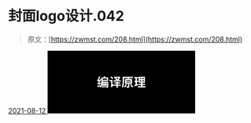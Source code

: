 <!--yml
category: 未分类
date: 0001-01-01 00:00:00
--->

# 封面logo设计.042

> 原文：[https://zwmst.com/208.html](https://zwmst.com/208.html)

   [ <time datetime="2021-08-12T09:33:05+08:00"> 2021-08-12 </time> ](https://zwmst.com/%e5%b0%81%e9%9d%a2logo%e8%ae%be%e8%ae%a1-042-2)  [![](img/6a6c385ee9d23324bcb8c84b6e300370.png)](https://zwmst.com/wp-content/uploads/2021/08/1628731985-ee130bb51448bb9.jpeg)